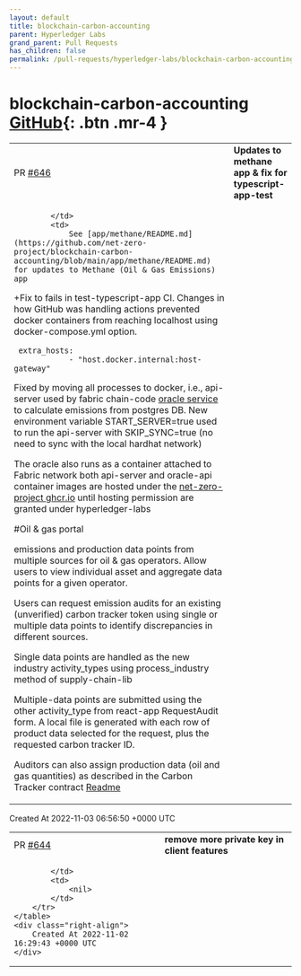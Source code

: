 ```yaml
---
layout: default
title: blockchain-carbon-accounting
parent: Hyperledger Labs
grand_parent: Pull Requests
has_children: false
permalink: /pull-requests/hyperledger-labs/blockchain-carbon-accounting
---
```


# blockchain-carbon-accounting <span class="fs-3 right-align">[GitHub](https://github.com/hyperledger-labs/blockchain-carbon-accounting){: .btn .mr-4 }</span>


<div>
    <table>
        <tr>
            <td>
                PR <a href="https://github.com/hyperledger-labs/blockchain-carbon-accounting/pull/646" class=".btn">#646</a>
            </td>
            <td>
                <b>
                    Updates to methane app & fix for typescript-app-test
                </b>
            </td>
        </tr>
        <tr>
            <td>
                
            </td>
            <td>
                See [app/methane/README.md](https://github.com/net-zero-project/blockchain-carbon-accounting/blob/main/app/methane/README.md) for updates to Methane (Oil & Gas Emissions) app

+Fix to fails in test-typescript-app CI. Changes in how GitHub was handling actions prevented docker containers from reaching localhost using docker-compose.yml option.
```
 extra_hosts:
            - "host.docker.internal:host-gateway"
```
Fixed by moving all processes to docker,  i.e.,  api-server used by fabric chain-code [oracle service](https://github.com/net-zero-project/blockchain-carbon-accounting/tree/main/app/api-oracle#readme) to calculate emissions from postgres DB. New environment variable START_SERVER=true used to run the api-server with SKIP_SYNC=true (no need to sync with the local hardhat network)

The oracle also runs as a container attached to Fabric network
both api-server and oracle-api container images are hosted under the [net-zero-project ghcr.io](https://github.com/orgs/net-zero-project/packages) until hosting permission are granted under hyperledger-labs

#Oil & gas portal

emissions and production data points from multiple sources for oil & gas operators. Allow users to view individual asset and aggregate data points for a given operator.

Users can request emission audits for an existing (unverified) carbon tracker token using single or multiple data points to identify discrepancies in different sources.

Single data points are handled as the new industry activity_types using process_industry method of supply-chain-lib

Multiple-data points are submitted using the other activity_type from react-app RequestAudit form. A local file is generated with each row of product data selected for the request, plus the requested carbon tracker ID.

Auditors can also assign production data (oil and gas quantities) as described in the Carbon Tracker contract [Readme](https://github.com/hyperledger-labs/blockchain-carbon-accounting/blob/main/hardhat/docs/carbon-tracker.md)
            </td>
        </tr>
    </table>
    <div class="right-align">
        Created At 2022-11-03 06:56:50 +0000 UTC
    </div>
</div>

<div>
    <table>
        <tr>
            <td>
                PR <a href="https://github.com/hyperledger-labs/blockchain-carbon-accounting/pull/644" class=".btn">#644</a>
            </td>
            <td>
                <b>
                    remove more private key in client features
                </b>
            </td>
        </tr>
        <tr>
            <td>
                
            </td>
            <td>
                <nil>
            </td>
        </tr>
    </table>
    <div class="right-align">
        Created At 2022-11-02 16:29:43 +0000 UTC
    </div>
</div>

